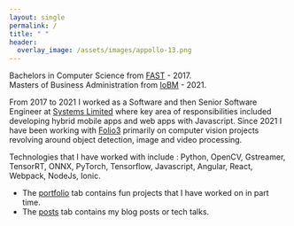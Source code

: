```yaml
---
layout: single
permalink: /
title: " "
header:
  overlay_image: /assets/images/appollo-13.png       
---
```



Bachelors in Computer Science from [FAST](https://www.nu.edu.pk/) - 2017.
<br>
Masters of Business Administration from [IoBM](https://www.iobm.edu.pk/) - 2021.

From 2017 to 2021 I worked as a Software and then Senior Software Engineer at [Systems Limited](https://www.systemsltd.com/) where key area of responsibilities included developing hybrid mobile apps and web apps with Javascript. Since 2021 I have been working with [Folio3](https://folio3.com/) primarily on computer vision projects revolving around object detection, image and video processing. 


Technologies that I have worked with include : Python, OpenCV, Gstreamer, TensorRT, ONNX, PyTorch, Tensorflow, Javascript, Angular, React, Webpack, NodeJs, Ionic.

+ The <a href="/portfolio/">portfolio</a> tab contains fun projects that I have worked on in part time.
+ The <a href="/year-archive/">posts</a> tab contains my blog posts or tech talks.
